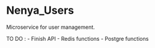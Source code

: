 # Nenya_Users

Microservice for user management.

TO DO :
    - Finish API
    - Redis functions
    - Postgre functions
